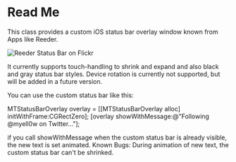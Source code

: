 Read Me
=====================

This class provides a custom iOS status bar overlay window known from Apps like Reeder.

![Reeder Status Bar on Flickr](http://farm5.static.flickr.com/4074/4754736484_8fc1ef9639_o.png "Reeder Status Bar on Flickr")

It currently supports touch-handling to shrink and expand and also black and gray status bar styles. Device rotation is currently not supported, but will be added in a future version.

You can use the custom status bar like this:

MTStatusBarOverlay overlay = [[MTStatusBarOverlay alloc] initWithFrame:CGRectZero];
[overlay showWithMessage:@"Following @myell0w on Twitter..."];

if you call showWithMessage when the custom status bar is already visible, the new text is set animated. Known Bugs: During animation of new text, the custom status bar can't be shrinked.